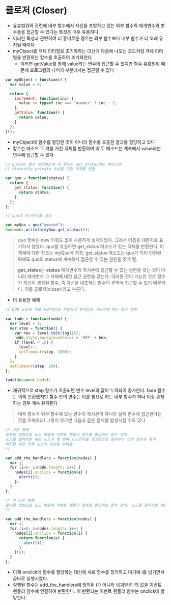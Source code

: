 # 클로저 \(Closer\)

* 유효범위와 관련해 내부 함수에서 자신을 포함하고 있는 외부 함수의 매개변수와 변수들을 접근할 수 있다는 특성은 매우 유용하다
* 이러한 특성과 관련하여 더 흥미로운 경우는 외부 함수보다 내부 함수가 더 오래 유지될 때이다
* myObject를 객체 리터럴로 초기화하는 대신에 다음에 나오는 코드처럼 객체 리터럴을 반환하는 함수를 호출하여 초기화한다
  * 이러면 getValue를 통해 value라는 변수에 접근할 수 있지만 함수 유효범위 때문에 프로그램의 나머지 부분에서는 접근할 수 없다

```javascript
var myObject = function() {
  var value = 0;

  return {
    increment: function(inc) {
      value += typeof inc === 'number' ? inc : 1;
    },
    getValue: function() {
      return value;
    }
  };
}();
```

* myObject에 함수를 할당한 것이 아니라 함수를 호출한 결과를 할당하고 있다
* 함수는 메소드 두 개를 가진 객체를 반환하며 이 두 메소드는 계속해서 value라는 변수에 접근할 수 있다

```javascript
// quo라는 함수 생성하는데 이 함수는 get_status라는 메소드와
// status라는 private 속성을 가진 객체를 반환

var quo = function(status) {
  return {
    get_status: function() {
      return status;
    }
  };
};

// quo의 인스턴스를 생성

var myQuo = quo("amazed");
document.writeln(myQuo.get_status());
```

> quo 함수는 new 키워드 없이 사용하게 설계되었다. 그래서 이름을 대문자로 표기하지 않았다. quo를 호출하면 get\_status 메소드가 있는 객체를 반환한다. 이 객체에 대한 참조는 myQuo에 저장. get\_status 메소드는 quo가 이미 반환된 뒤에도 quo의 status에 계속해서 접근할 수 있는 권한을 갖게 됨.
>
> **get\_status**는 **status** 매개변수의 복사본에 접근할 수 있는 권한을 갖는 것이 아니라 매개변수 그 자체에 대한 접근 권한을 갖는다. 이러한 것이 가능한 것은 함수가 자신이 생성된 함수, 즉 자신을 내포하는 함수의 문맥에 접근할 수 있기 때문이다. 이를 클로저\(closer\)라고 부른다.

* 더 유용한 예제

```javascript
// DOM 노드의 색을 노란색으로 지정하고 흰색으로 사라지게 하는 함수 정의

var fade = function(node) {
  var level = 1;
  var step = function() {
    var hex = level.toString(16);
    node.style.backgroundColor = '#FF' + hex;
    if (level < 15) {
      level++;
      setTimeout(step, 1000);
    }
  };
  setTimeout(step, 100);
};

fade(document.body);
```

* 재귀적으로 step 함수가 호출되면 변수 level의 값이 누적되어 증가한다. fade 함수는 이미 반환됐지만 함수 안의 변수는 이를 필요로 하는 내부 함수가 하나 이상 존재하는 경우 계속 유지된다

> 내부 함수가 외부 함수에 있는 변수의 복사본이 아니라 실제 변수에 접근한다는 것을 이해하라! 그렇지 않으면 다음과 같은 문제를 발생시킬 수도 있다

```javascript
/* 나쁜 예제
잘못된 방법으로 노드 배열에 이벤트 핸들러 함수를 할당하는 함수 정의
노드를 클릭하면 해당 노드가 몇 번째 노드인지를 경고창으로 알려주는 것이 함수의 목적
하지만 항상 전체 노드의 수만을 보여줌 
*/

var add_the_handlers = function(nodes) {
  var i;
  for (i=0; i<node.length; i++) {
    nodes[i].onclick = function(e) {
      alert(i);
    };
  }
};
```

```javascript
/* 더 나은 예제
올바른 방법으로 노드 배열에 이벤트 핸들러 함수를 할당하는 함수 정의. 노드를 클릭하면 해당 노드가 몇 번째 노드인지를 경고창으로 알려줌
*/

var add_the_handlers = function(nodes) {
  var i;
  for (i=0; i<nodes.length; i++) {
    nodes[i].onclick = function(i) {
      return function(e) {
        alert(i);
      }
    }(i);
  }
};
```

* 이제 onclick에 함수를 할당하는 대신에 새로 함수를 정의하고 여기에 i를 넘기면서 곧바로 실행시켰다. 
* 실행된 함수는 add\_the\_handlers에 정의된 i가 아니라 넘겨받은 i의 값을 이벤트 핸들러 함수에 연결하여 반환한다. 이 반환되는 이벤트 핸들러 함수는 onclick에 할당한다.

